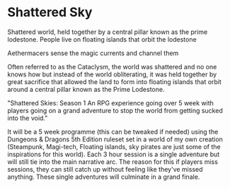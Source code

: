 # Shattered Sky

Shattered world, held together by a central pillar known as the prime lodestone. People live on floating islands that orbit the lodestone  
  
Aethermacers sense the magic currents and channel them

Often referred to as the Cataclysm, the world was shattered and no one knows how but instead of the world obliterating, it was held together by great sacrifice that allowed the land to form into floating islands that orbit around a central pillar known as the Prime Lodestone.  


"Shattered Skies: Season 1 An RPG experience going over 5 week with players going on a grand adventure to stop the world from getting sucked into the void."

It will be a 5 week programme (this can be tweaked if needed) using the Dungeons & Dragons 5th Edition ruleset set in a world of my own creation (Steampunk,  Magi-tech, Floating islands, sky pirates are just some of the inspirations for this world). Each 3 hour session is a single adventure but will still tie into the main narrative arc.  The reason for this if players miss sessions, they can still catch up without feeling like they've missed anything.  These single adventures will culminate in a grand finale. 